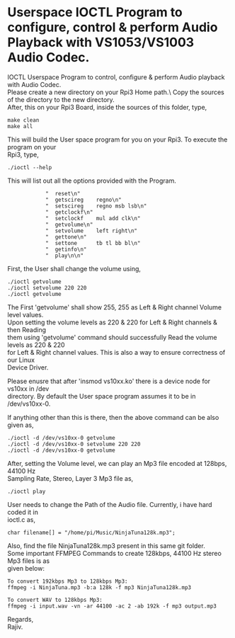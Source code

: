 # Userspace IOCTL Program to configure, control & perform Audio Playback with VS1053/VS1003 Audio Codec.

IOCTL Userspace Program to control, configure & perform Audio playback with Audio 
Codec.\
Please create a new directory on your Rpi3 Home path.\ 
Copy the sources of the directory to the new directory.\
After, this on your Rpi3 Board, inside the sources of this folder, type,
```
make clean
make all
```
This will build the User space program for you on your Rpi3. To execute the program on your\
Rpi3, type,
```
./ioctl --help
```
This will list out all the options provided with the Program.
```
			"  reset\n"
			"  getscireg    regno\n"
			"  setscireg    regno msb lsb\n"
			"  getclockf\n"
			"  setclockf    mul add clk\n"
			"  getvolume\n"
			"  setvolume    left right\n"
			"  gettone\n"
			"  settone      tb tl bb bl\n"
			"  getinfo\n"
			"  play\n\n"
```
First, the User shall change the volume using,
```
./ioctl getvolume
./ioctl setvolume 220 220
./ioctl getvolume
```
The First 'getvolume' shall show 255, 255 as Left & Right channel Volume level values.\
Upon setting the volume levels as 220 & 220 for Left & Right channels & then Reading\
them using 'getvolume' command should successfully Read the volume levels as 220 & 220\
for Left & Right channel values. This is also a way to ensure correctness of our Linux\
Device Driver.

Please enusre that after 'insmod vs10xx.ko' there is a device node for vs10xx in /dev\
directory. By default the User space program assumes it to be in /dev/vs10xx-0.

If anything other than this is there, then the above command can be also given as,
```
./ioctl -d /dev/vs10xx-0 getvolume
./ioctl -d /dev/vs10xx-0 setvolume 220 220
./ioctl -d /dev/vs10xx-0 getvolume
```
After, setting the Volume level, we can play an Mp3 file encoded at 128bps, 44100 Hz\
Sampling Rate, Stereo, Layer 3 Mp3 file as,
```
./ioctl play
```
User needs to change the Path of the Audio file. Currently, i have hard coded it in\
ioctl.c as,
```
char filename[] = "/home/pi/Music/NinjaTuna128k.mp3";
```
Also, find the file NinjaTuna128k.mp3 present in this same git folder.\
Some important FFMPEG Commands to create 128kbps, 44100 Hz stereo Mp3 files is as\
given below:
```
To convert 192kbps Mp3 to 128kbps Mp3:
ffmpeg -i NinjaTuna.mp3 -b:a 128k -f mp3 NinjaTuna128k.mp3

To convert WAV to 128kbps Mp3:
ffmpeg -i input.wav -vn -ar 44100 -ac 2 -ab 192k -f mp3 output.mp3
```

Regards,\
Rajiv.

